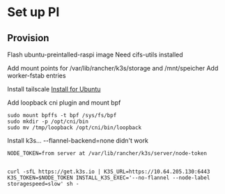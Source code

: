 # Set up PI

## Provision
Flash ubuntu-preintalled-raspi image
Need cifs-utils installed

Add mount points for /var/lib/rancher/k3s/storage and /mnt/speicher
Add worker-fstab entries

Install tailscale [Install for Ubuntu](https://tailscale.com/kb/1039/install-ubuntu-2004)

Add loopback cni plugin and mount bpf
```
sudo mount bpffs -t bpf /sys/fs/bpf
sudo mkdir -p /opt/cni/bin
sudo mv /tmp/loopback /opt/cni/bin/loopback

```
Install k3s... --flannel-backend=none didn't work
```
NODE_TOKEN=from server at /var/lib/rancher/k3s/server/node-token


curl -sfL https://get.k3s.io | K3S_URL=https://10.64.205.130:6443 K3S_TOKEN=$NODE_TOKEN INSTALL_K3S_EXEC='--no-flannel --node-label storagespeed=slow' sh -
```